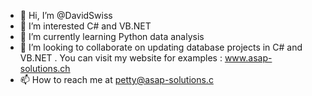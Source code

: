 - 👋 Hi, I’m @DavidSwiss
- 👀 I’m interested C# and VB.NET
- 🌱 I’m currently learning Python data analysis
- 💞️ I’m looking to collaborate on updating database projects in C# and VB.NET
. You can visit my website for examples : www.asap-solutions.ch
- 📫 How to reach me at petty@asap-solutions.c

<!---
DavidSwiss/DavidSwiss is a ✨ special ✨ repository because its `README.md` (this file) appears on your GitHub profile.
You can click the Preview link to take a look at your changes.
--->
